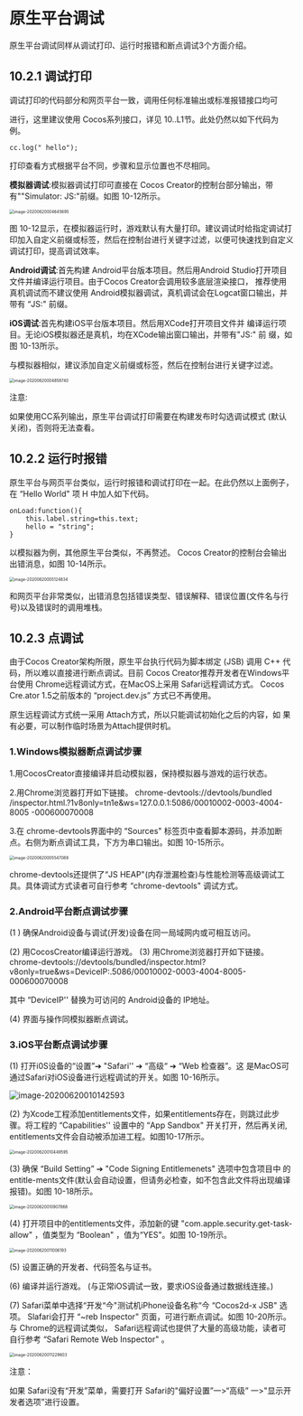# 原生平台调试

原生平台调试同样从调试打印、运行时报错和断点调试3个方面介绍。

## 10.2.1 调试打印

调试打印的代码部分和网页平台一致，调用任何标准输出或标准报错接口均可

进行，这里建议使用 Cocos系列接口，详见 10..L1节。此处仍然以如下代码为例。

```
cc.log(" hello");
```

打印查看方式根据平台不同，步骤和显示位置也不尽相同。 

**模拟器调试**:模拟器调试打印可直接在 Cocos Creator的控制台部分输出，带有""Simulator: JS:"前缀。如图 10-12所示。

<img src="https://gitee.com/nlpleaf/PicGo/raw/master/0cae0073615afa89bfe5b92cc9de48ae" alt="image-20200620004645695" style="zoom:50%;" />

图 10-12显示，在模拟器运行时，游戏默认有大量打印。建议调试时给指定调试打印加入自定义前缀或标签，然后在控制台进行关键字过滤，以便可快速找到自定义调试打印，提高调试效率。

**Android调试**:首先构建 Android平台版本项目。然后用Android Studio打开项目文件并编译运行项目。由于Cocos Creator会调用较多底层渲染接口， 推荐使用真机调试而不建议使用 Android模拟器调试，真机调试会在Logcat窗口输出，并带有 “JS:" 前缀。

**iOS调试**:首先构建iOS平台版本项目。然后用XCode打开项目文件并 编译运行项目。无论iOS模拟器还是真机，均在XCode输出窗口输出，并带有"JS:" 前 缀，如图 10-13所示。

与模拟器相似，建议添加自定义前缀或标签，然后在控制台进行关键字过滤。

<img src="https://gitee.com/nlpleaf/PicGo/raw/master/eff7b99206695b81491af0edf6e3d950" alt="image-20200620004858740" style="zoom:50%;" />

注意:

如果使用CC系列输出，原生平台调试打印需要在构建发布时勾选调试模式 (默认关闭)，否则将无法查看。



## 10.2.2 运行时报错

原生平台与网页平台类似，运行时报错和调试打印在一起。在此仍然以上面例子，在 “Hello World" 项 H 中加人如下代码。

```
onLoad:function(){
 	this.label.string=this.text; 
	hello = "string";
}
```

以模拟器为例，其他原生平台类似，不再赘述。
 		Cocos Creator的控制台会输出出错消息，如图 10-14所示。

<img src="https://gitee.com/nlpleaf/PicGo/raw/master/4d3fd235e8ee4279b9fe3c7ffae10ec7" alt="image-20200620005124634" style="zoom:50%;" />

和网页平台非常类似，出错消息包括错误类型、错误解释、错误位置(文件名与行 号)以及错误时的调用堆栈。

## 10.2.3 点调试

由于Cocos Creator架构所限，原生平台执行代码为脚本绑定 (JSB) 调用 C++ 代码，所以难以直接进行断点调试。目前 Cocos Creator推荐开发者在Windows平台使用 Chrome远程调试方式，在MacOS上采用 Safari远程调试方式。 Cocos Cre.ator 1.5之前版本的 “project.dev.js” 方式已不再使用。

原生远程调试方式统一采用 Attach方式，所以只能调试初始化之后的内容，如 果有必要，可以制作临时场景为Attach提供时机。

### 	1.Windows模拟器断点调试步骤

1.用CocosCreator直接编译并启动模拟器，保持模拟器与游戏的运行状态。

2.用Chrome浏览器打开如下链接。 chrome-devtools://devtools/bundled /inspector.html.?1v8only=tn1e&ws=127.0.0.1:5086/00010002-0003-4004-8005 -000600070008

3.在 chrome-devtools界面中的 “Sources" 标签页中查看脚本源码，并添加断 点。右侧为断点调试工具，下方为串口输出。如图 10-15所示。

<img src="https://gitee.com/nlpleaf/PicGo/raw/master/942fe96af07d92cd59a00ad6705b70c5" alt="image-20200620005547089" style="zoom:50%;" />

chrome-devtools还提供了“JS HEAP"(内存泄漏检查)与性能检测等高级调试工具。具体调试方式读者可自行参考 “chrome-devtools" 调试方式。

### 	2.Android平台断点调试步骤

(1 ) 确保Android设备与调试(开发)设备在同一局域网内或可相互访问。

 (2) 用CocosCreator编译运行游戏。
		 (3) 用Chrome浏览器打开如下链接。 chrome-devtools://devtools/bundled/inspector.html? v8only=true&ws=DevicelP:.5086/00010002-0003-4004-8005-000600070008

其中 “DeviceIP'' 替换为可访问的 Android设备的 IP地址。 

(4) 界面与操作同模拟器断点调试。

### 	3.iOS平台断点调试步骤

(1) 打开i0S设备的“设置”➔ "Safari'' ➔ “高级“ ➔ “Web 检查器”。这 是MacOS可通过Safari对iOS设备进行远程调试的开关。如图 10-16所示。

![image-20200620010142593](https://gitee.com/nlpleaf/PicGo/raw/master/9b2d8a90ced4b24e98fb25c61bc5610c)

(2) 为Xcode工程添加entitlements文件，如果entitlements存在，则跳过此步骤。将工程的 “Capabilities'' 设置中的 “App Sandbox" 开关打开，然后再关闭, entitlements文件会自动被添加进工程。如图10-17所示。 

<img src="https://gitee.com/nlpleaf/PicGo/raw/master/c7ab0bbff6737737c1ed5f2f1d92c0bb" alt="image-20200620010449595" style="zoom:50%;" />

(3) 确保 “Build Setting” ➔ "Code Signing Entitlemenets" 选项中包含项目中 的 entitle-ments文件(默认会自动设置，但请务必检查，如不包含此文件将出现编译报错)。如图 10-18所示。

<img src="https://gitee.com/nlpleaf/PicGo/raw/master/27a0e68c2a1ff031a29df42457b3bffd" alt="image-20200620010907868" style="zoom:50%;" />

(4) 打开项目中的entitlements文件，添加新的键 "com.apple.security.get-task-allow" ，值类型为 “Boolean" ，值为“YES"。如图 10-19所示。

<img src="https://gitee.com/nlpleaf/PicGo/raw/master/bcf9b295e8c0b0091fc0abab7472d1bb" alt="image-20200620011006193" style="zoom:50%;" />

(5) 设置正确的开发者、代码签名与证书。

(6) 编译并运行游戏。 (与正常iOS调试一致，要求iOS设备通过数据线连接。)

(7) Safari菜单中选择“开发“今"测试机iPhone设备名称“今 “Cocos2d-x JSB" 选项。 Slafari会打开 “~reb Inspector" 页面，可进行断点调试。如图 10-20所示。
 		与 Chrome的远程调试类似， Safari远程调试也提供了大量的高级功能，读者可自行参考 “Safari Remote Web Inspector" 。 

<img src="https://gitee.com/nlpleaf/PicGo/raw/master/7381d7f59cb5949075ac0b6bc907e87d" alt="image-20200620011229603" style="zoom:50%;" />

注意：

如果 Safari没有“开发”菜单，需要打开 Safari的"偏好设置”一>“高级” 一>"显示开发者选项”进行设置。